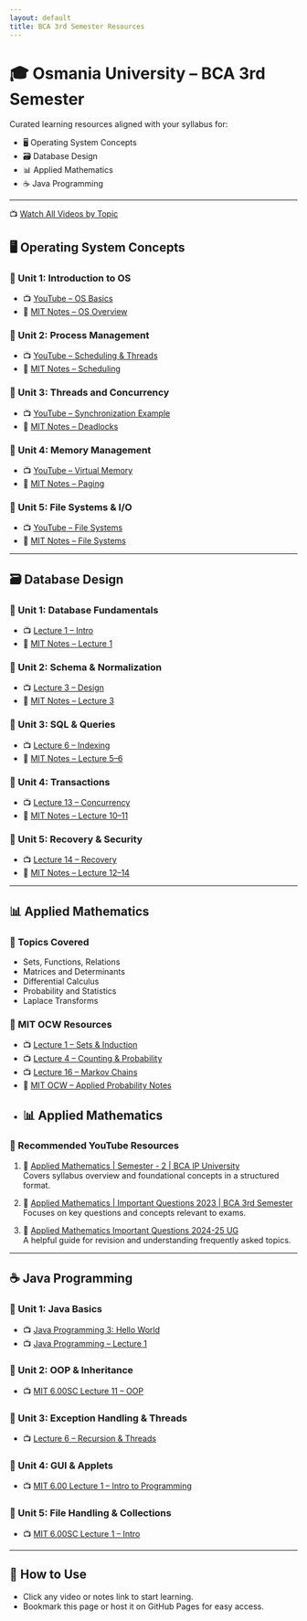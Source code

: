 ```yaml
---
layout: default
title: BCA 3rd Semester Resources
---
```


# 🎓 Osmania University – BCA 3rd Semester

Curated learning resources aligned with your syllabus for:

- 🖥️ Operating System Concepts
- 🗃️ Database Design
- 📊 Applied Mathematics
- ☕ Java Programming

---
📺 [Watch All Videos by Topic](./videos.md)


## 🖥️ Operating System Concepts

### 🔹 Unit 1: Introduction to OS
- 📺 [YouTube – OS Basics](https://www.youtube.com/watch?v=Dj2hN_pFA8w)
- 📄 [MIT Notes – OS Overview](https://people.csail.mit.edu/rinard/teaching/osnotes/)

### 🔹 Unit 2: Process Management
- 📺 [YouTube – Scheduling & Threads](https://www.youtube.com/watch?v=aWl0biiuPfI)
- 📄 [MIT Notes – Scheduling](https://people.csail.mit.edu/rinard/teaching/osnotes/)

### 🔹 Unit 3: Threads and Concurrency
- 📺 [YouTube – Synchronization Example](https://www.youtube.com/watch?v=WIj06NCxkWE)
- 📄 [MIT Notes – Deadlocks](https://people.csail.mit.edu/rinard/teaching/osnotes/)

### 🔹 Unit 4: Memory Management
- 📺 [YouTube – Virtual Memory](https://www.youtube.com/watch?v=W7Scg6LfZhY)
- 📄 [MIT Notes – Paging](https://people.csail.mit.edu/rinard/teaching/osnotes/)

### 🔹 Unit 5: File Systems & I/O
- 📺 [YouTube – File Systems](https://www.youtube.com/watch?v=kDRHsNauoxk)
- 📄 [MIT Notes – File Systems](https://people.csail.mit.edu/rinard/teaching/osnotes/)

---

## 🗃️ Database Design

### 🔹 Unit 1: Database Fundamentals
- 📺 [Lecture 1 – Intro](https://www.youtube.com/watch?v=bsH1Syw4MR0)
- 📄 [MIT Notes – Lecture 1](https://ocw.mit.edu/courses/6-830-database-systems-fall-2010/pages/lecture-notes/)

### 🔹 Unit 2: Schema & Normalization
- 📺 [Lecture 3 – Design](https://www.youtube.com/watch?v=kUk8PgORTzo)
- 📄 [MIT Notes – Lecture 3](https://ocw.mit.edu/courses/6-830-database-systems-fall-2010/pages/lecture-notes/)

### 🔹 Unit 3: SQL & Queries
- 📺 [Lecture 6 – Indexing](https://www.youtube.com/watch?v=F3XGUPll6Qs)
- 📄 [MIT Notes – Lecture 5–6](https://ocw.mit.edu/courses/6-830-database-systems-fall-2010/pages/lecture-notes/)

### 🔹 Unit 4: Transactions
- 📺 [Lecture 13 – Concurrency](https://www.youtube.com/watch?v=4eW5SWBi7vs)
- 📄 [MIT Notes – Lecture 10–11](https://ocw.mit.edu/courses/6-830-database-systems-fall-2010/pages/lecture-notes/)

### 🔹 Unit 5: Recovery & Security
- 📺 [Lecture 14 – Recovery](https://www.youtube.com/watch?v=kovRKfgZ5AY)
- 📄 [MIT Notes – Lecture 12–14](https://ocw.mit.edu/courses/6-830-database-systems-fall-2010/pages/lecture-notes/)

---

## 📊 Applied Mathematics

### 🔹 Topics Covered
- Sets, Functions, Relations
- Matrices and Determinants
- Differential Calculus
- Probability and Statistics
- Laplace Transforms

### 🔹 MIT OCW Resources
- 📺 [Lecture 1 – Sets & Induction](https://www.youtube.com/watch?v=LY7YmuDbuW0)
- 📺 [Lecture 4 – Counting & Probability](https://ocw.mit.edu/courses/6-041sc-probabilistic-systems-analysis-and-applied-probability-fall-2013/resources/lecture-4-video-2/)
- 📺 [Lecture 16 – Markov Chains](https://ocw.mit.edu/courses/6-041sc-probabilistic-systems-analysis-and-applied-probability-fall-2013/resources/lecture-16-video-2/)
- 📄 [MIT OCW – Applied Probability Notes](https://ocw.mit.edu/courses/6-041sc-probabilistic-systems-analysis-and-applied-probability-fall-2013/pages/lecture-notes/)
- ## 📊 Applied Mathematics

### 🔹 Recommended YouTube Resources

1. 📘 [Applied Mathematics | Semester - 2 | BCA IP University](https://www.youtube.com/watch?v=sq2Dv2Ex2Og)  
   Covers syllabus overview and foundational concepts in a structured format.

2. 📘 [Applied Mathematics | Important Questions 2023 | BCA 3rd Semester](https://www.youtube.com/watch?v=WvAkq2RERWg)  
   Focuses on key questions and concepts relevant to exams.

3. 📘 [Applied Mathematics Important Questions 2024-25 UG](https://www.youtube.com/watch?v=_VY7CwSp7rA)  
   A helpful guide for revision and understanding frequently asked topics.



---

## ☕ Java Programming

### 🔹 Unit 1: Java Basics
- 📺 [Java Programming 3: Hello World](https://www.youtube.com/watch?v=akDNNljv-ck)
- 📺 [Java Programming – Lecture 1](https://www.youtube.com/watch?v=oqnLQVFaqYI)

### 🔹 Unit 2: OOP & Inheritance
- 📺 [MIT 6.00SC Lecture 11 – OOP](https://www.youtube.com/watch?v=FBpe3xFvPrQ)

### 🔹 Unit 3: Exception Handling & Threads
- 📺 [Lecture 6 – Recursion & Threads](https://www.youtube.com/watch?v=pfXrEEnO2bo)

### 🔹 Unit 4: GUI & Applets
- 📺 [MIT 6.00 Lecture 1 – Intro to Programming](https://www.youtube.com/watch?v=k6U-i4gXkLM)

### 🔹 Unit 5: File Handling & Collections
- 📺 [MIT 6.00SC Lecture 1 – Intro](https://www.youtube.com/watch?v=bX3jvD7XFPs)

---

## 🚀 How to Use

- Click any video or notes link to start learning.
- Bookmark this page or host it on GitHub Pages for easy access.
